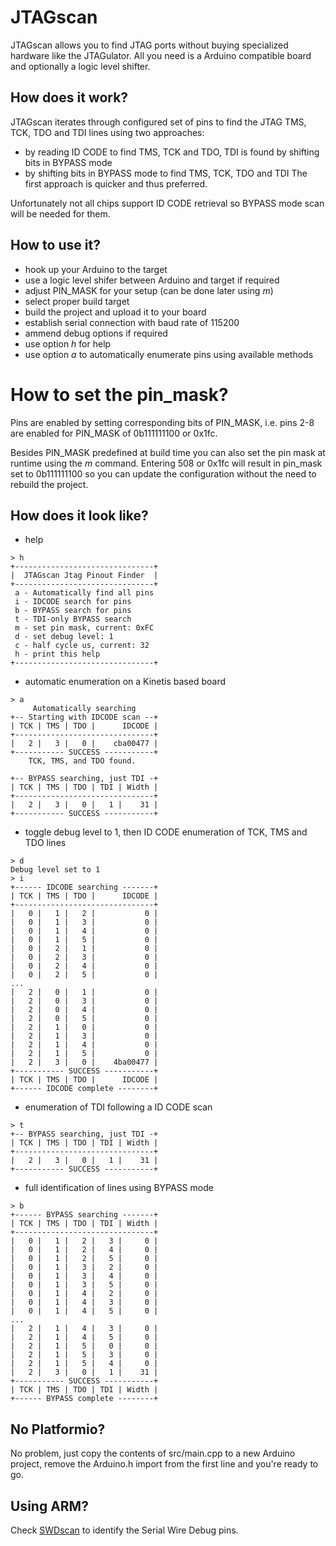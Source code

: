 # JTAGscan

JTAGscan allows you to find JTAG ports without buying specialized hardware like the JTAGulator.
All you need is a Arduino compatible board and optionally a logic level shifter.

## How does it work?

JTAGscan iterates through configured set of pins to find the JTAG TMS, TCK, TDO and TDI lines
using two approaches:
- by reading ID CODE to find TMS, TCK and TDO, TDI is found by shifting bits in BYPASS mode
- by shifting bits in BYPASS mode to find TMS, TCK, TDO and TDI
The first approach is quicker and thus preferred.

Unfortunately not all chips support ID CODE retrieval so BYPASS mode scan will be needed for them.

## How to use it?

- hook up your Arduino to the target
- use a logic level shifer between Arduino and target if required
- adjust PIN_MASK for your setup (can be done later using _m_)
- select proper build target
- build the project and upload it to your board
- establish serial connection with baud rate of 115200
- ammend debug options if required
- use option _h_ for help
- use option _a_ to automatically enumerate pins using available methods

# How to set the pin_mask?

Pins are enabled by setting corresponding bits of PIN_MASK, i.e. pins 2-8 are enabled for PIN_MASK of 0b111111100 or 0x1fc.

Besides PIN_MASK predefined at build time you can also set the pin mask at runtime using the
_m_ command. Entering 508 or 0x1fc will result in pin_mask set to 0b111111100 so you can update the configuration
without the need to rebuild the project.

## How does it look like?

- help
```
> h
+-------------------------------+
|  JTAGscan Jtag Pinout Finder  |
+-------------------------------+
 a - Automatically find all pins
 i - IDCODE search for pins
 b - BYPASS search for pins
 t - TDI-only BYPASS search
 m - set pin mask, current: 0xFC
 d - set debug level: 1
 c - half cycle us, current: 32
 h - print this help
+-------------------------------+
```
- automatic enumeration on a Kinetis based board
```
> a
     Automatically searching
+-- Starting with IDCODE scan --+
| TCK | TMS | TDO |      IDCODE |
+-------------------------------+
|   2 |   3 |   0 |    cba00477 |
+----------- SUCCESS -----------+
    TCK, TMS, and TDO found.

+-- BYPASS searching, just TDI -+
| TCK | TMS | TDO | TDI | Width |
+-------------------------------+
|   2 |   3 |   0 |   1 |    31 |
+----------- SUCCESS -----------+
```

- toggle debug level to 1, then ID CODE enumeration of TCK, TMS and TDO lines
```
> d
Debug level set to 1
> i
+------ IDCODE searching -------+
| TCK | TMS | TDO |      IDCODE |
+-------------------------------+
|   0 |   1 |   2 |           0 |
|   0 |   1 |   3 |           0 |
|   0 |   1 |   4 |           0 |
|   0 |   1 |   5 |           0 |
|   0 |   2 |   1 |           0 |
|   0 |   2 |   3 |           0 |
|   0 |   2 |   4 |           0 |
|   0 |   2 |   5 |           0 |
...
|   2 |   0 |   1 |           0 |
|   2 |   0 |   3 |           0 |
|   2 |   0 |   4 |           0 |
|   2 |   0 |   5 |           0 |
|   2 |   1 |   0 |           0 |
|   2 |   1 |   3 |           0 |
|   2 |   1 |   4 |           0 |
|   2 |   1 |   5 |           0 |
|   2 |   3 |   0 |    4ba00477 |
+----------- SUCCESS -----------+
| TCK | TMS | TDO |      IDCODE |
+------ IDCODE complete --------+
```

- enumeration of TDI following a ID CODE scan
```
> t
+-- BYPASS searching, just TDI -+
| TCK | TMS | TDO | TDI | Width |
+-------------------------------+
|   2 |   3 |   0 |   1 |    31 |
+----------- SUCCESS -----------+
```

- full identification of lines using BYPASS mode
```
> b
+------ BYPASS searching -------+
| TCK | TMS | TDO | TDI | Width |
+-------------------------------+
|   0 |   1 |   2 |   3 |     0 |
|   0 |   1 |   2 |   4 |     0 |
|   0 |   1 |   2 |   5 |     0 |
|   0 |   1 |   3 |   2 |     0 |
|   0 |   1 |   3 |   4 |     0 |
|   0 |   1 |   3 |   5 |     0 |
|   0 |   1 |   4 |   2 |     0 |
|   0 |   1 |   4 |   3 |     0 |
|   0 |   1 |   4 |   5 |     0 |
...
|   2 |   1 |   4 |   3 |     0 |
|   2 |   1 |   4 |   5 |     0 |
|   2 |   1 |   5 |   0 |     0 |
|   2 |   1 |   5 |   3 |     0 |
|   2 |   1 |   5 |   4 |     0 |
|   2 |   3 |   0 |   1 |    31 |
+----------- SUCCESS -----------+
| TCK | TMS | TDO | TDI | Width |
+------ BYPASS complete --------+
```

## No Platformio?

No problem, just copy the contents of src/main.cpp to a new Arduino project, remove the Arduino.h import from the first line and you're ready to go.


## Using ARM?

Check [SWDscan](https://github.com/szymonh/SWDscan) to identify the Serial Wire Debug pins.
